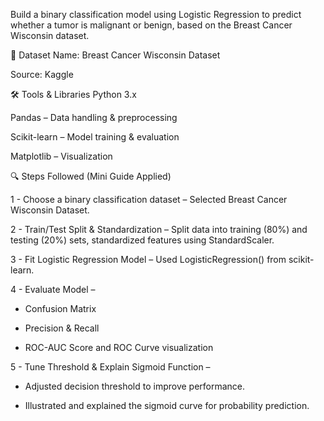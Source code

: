 Build a binary classification model using Logistic Regression to predict whether a tumor is malignant or benign, based on the Breast Cancer Wisconsin dataset.

📂 Dataset
Name: Breast Cancer Wisconsin Dataset

Source: Kaggle


🛠 Tools & Libraries
Python 3.x

Pandas – Data handling & preprocessing

Scikit-learn – Model training & evaluation

Matplotlib – Visualization

🔍 Steps Followed (Mini Guide Applied)

1 - Choose a binary classification dataset – Selected Breast Cancer Wisconsin Dataset.

2 - Train/Test Split & Standardization – Split data into training (80%) and testing (20%) sets, standardized features using StandardScaler.

3 - Fit Logistic Regression Model – Used LogisticRegression() from scikit-learn.

4 - Evaluate Model –

 * Confusion Matrix

 * Precision & Recall

 * ROC-AUC Score and ROC Curve visualization

5 - Tune Threshold & Explain Sigmoid Function –

 * Adjusted decision threshold to improve performance.

 * Illustrated and explained the sigmoid curve for probability prediction.
